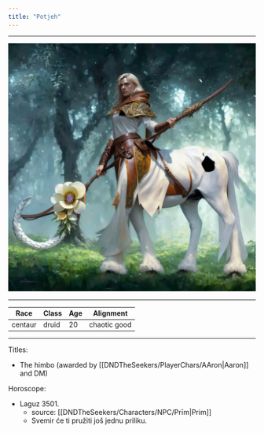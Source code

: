 ```yaml
---
title: "Potjeh"
---
```

___
![ ](DNDTheSeekers/images/PotjehPic.png)
___
|Race|Class|Age|Alignment|
|---|---|---|---|
|centaur|druid|20|chaotic good|
___
Titles: 
- The himbo (awarded by [[DNDTheSeekers/PlayerChars/AAron|Aaron]] and DM)


Horoscope: 
- Laguz 3501. 
	- source: [[DNDTheSeekers/Characters/NPC/Prīm|Prim]]
	- Svemir će ti pružiti još jednu priliku.